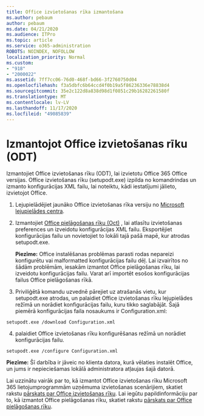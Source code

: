 ```yaml
---
title: Office izvietošanas rīka izmantošana
ms.author: pebaum
author: pebaum
ms.date: 04/21/2020
ms.audience: ITPro
ms.topic: article
ms.service: o365-administration
ROBOTS: NOINDEX, NOFOLLOW
localization_priority: Normal
ms.custom:
- "918"
- "2000022"
ms.assetid: 7ff7cc06-76d0-468f-bd66-3f2760750d04
ms.openlocfilehash: f3a5dbfc6b64ccd4f0b19a5f86236336e78838d4
ms.sourcegitcommit: 35e2c122d8a838d98d1f0851c29b16282261580f
ms.translationtype: MT
ms.contentlocale: lv-LV
ms.lasthandoff: 11/17/2020
ms.locfileid: "49085839"
---
```

# <a name="using-the-office-deployment-tool-odt"></a>Izmantojot Office izvietošanas rīku (ODT)

Izmantojiet Office izvietošanas rīku (ODT), lai izvietotu Office 365 Office versijas. Office izvietošanas rīku (setupodt.exe) izpilda no komandrindas un izmanto konfigurācijas XML failu, lai noteiktu, kādi iestatījumi jālieto, izvietojot Office.
  
1. Lejupielādējiet jaunāko Office izvietošanas rīka versiju no [Microsoft lejupielādes centra](https://go.microsoft.com/fwlink/p/?LinkID=626065).

2. Izmantojiet [Office pielāgošanas rīku (Oct)](https://config.office.com) , lai atlasītu izvietošanas preferences un izveidotu konfigurācijas XML failu. Eksportējiet konfigurācijas failu un novietojiet to lokāli tajā pašā mapē, kur atrodas setupodt.exe.

    **Piezīme:** Office instalēšanas problēmas parasti rodas nepareizi konfigurētu vai malformatted konfigurācijas failu dēļ. Lai izvairītos no šādām problēmām, iesakām izmantot Office pielāgošanas rīku, lai izveidotu konfigurācijas failu. Varat arī importēt esošos konfigurācijas failus Office pielāgošanas rīkā.

3. Priviliģētā komandu uzvednē pārejiet uz atrašanās vietu, kur setupodt.exe atrodas, un palaidiet Office izvietošanas rīku lejupielādes režīmā un norādiet konfigurācijas failu, kuru tikko saglabājāt. Šajā piemērā konfigurācijas faila nosaukums ir Configuration.xml:

```setupodt.exe /download Configuration.xml```

4. palaidiet Office izvietošanas rīku konfigurēšanas režīmā un norādiet konfigurācijas failu.

```setupodt.exe /configure Configuration.xml```

**Piezīme:** Šī darbība ir jāveic no klienta datora, kurā vēlaties instalēt Office, un jums ir nepieciešamas lokālā administratora atļaujas šajā datorā.

Lai uzzinātu vairāk par to, kā izmantot Office izvietošanas rīku Microsoft 365 lietojumprogrammām uzņēmuma izvietošanas scenārijiem, skatiet rakstu [pārskats par Office izvietošanas rīku](https://docs.microsoft.com/deployoffice/overview-office-deployment-tool). Lai iegūtu papildinformāciju par to, kā izmantot Office pielāgošanas rīku, skatiet rakstu [pārskats par Office pielāgošanas rīku](https://docs.microsoft.com/DeployOffice/overview-of-the-office-customization-tool-for-click-to-run).
